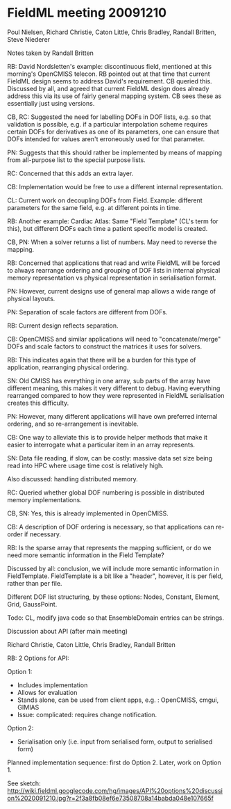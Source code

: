 # FieldML meeting 20091210 #

Poul Nielsen, Richard Christie, Caton Little, Chris Bradley, Randall Britten, Steve Niederer

Notes taken by Randall Britten

RB: David Nordsletten's example: discontinuous field, mentioned at this morning's OpenCMISS telecon.  RB pointed out at that time that current FieldML design seems to address David's requirement.  CB queried this.  Discussed by all, and agreed that current FieldML design does already address this via its use of fairly general mapping system. CB sees these as essentially just using versions.

CB, RC: Suggested the need for labelling DOFs in DOF lists, e.g. so that validation is possible, e.g. if a particular interpolation scheme requires certain DOFs for derivatives as one of its parameters, one can ensure that DOFs intended for values aren't erroneously used for that parameter.

PN: Suggests that this should rather be implemented by means of mapping from all-purpose list to the special purpose lists.

RC: Concerned that this adds an extra layer.

CB: Implementation would be free to use a different internal representation.

CL: Current work on decoupling DOFs from Field. Example: different parameters for the same field, e.g. at different points in time.

RB: Another example: Cardiac Atlas: Same "Field Template" (CL's term for this), but different DOFs each time a patient specific model is created.

CB, PN: When a solver returns a list of numbers. May need to reverse the mapping.

RB: Concerned that applications that read and write FieldML will be forced to always rearrange ordering and grouping of DOF lists in internal physical memory representation vs physical representation in serialisation format.

PN: However, current designs use of general map allows a wide range of physical layouts.

PN: Separation of scale factors are different from DOFs.

RB: Current design reflects separation.

CB: OpenCMISS and similar applications will need to "concatenate/merge" DOFs and scale factors to construct the matrices it uses for solvers.

RB: This indicates again that there will be a burden for this type of application, rearranging physical ordering.

SN: Old CMISS has everything in one array, sub parts of the array have different meaning, this makes it very different to debug. Having everything rearranged compared to how they were represented in FieldML serialisation creates this difficulty.

PN: However, many different applications will have own preferred internal ordering, and so re-arrangement is inevitable.

CB: One way to alleviate this is to provide helper methods that make it easier to interrogate what a particular item in an array represents.

SN: Data file reading, if slow, can be costly: massive data set size being read into HPC where usage time cost is relatively high.

Also discussed: handling distributed memory.

RC: Queried whether global DOF numbering is possible in distributed memory implementations.

CB, SN: Yes, this is already implemented in OpenCMISS.

CB: A description of DOF ordering is necessary, so that applications can re-order if necessary.

RB: Is the sparse array that represents the mapping sufficient, or do we need more semantic information in the Field Template?

Discussed by all: conclusion, we will include more semantic information in FieldTemplate.  FieldTemplate is a bit like a "header", however, it is per field, rather than per file.

Different DOF list structuring, by these options: Nodes, Constant, Element, Grid, GaussPoint.

Todo: CL, modify java code so that EnsembleDomain entries can be strings.


Discussion about API (after main meeting)

Richard Christie, Caton Little, Chris Bradley, Randall Britten

RB: 2 Options for API:

Option 1:

  * Includes implementation
  * Allows for evaluation
  * Stands alone, can be used from client apps, e.g. : OpenCMISS, cmgui, GIMIAS
  * Issue: complicated: requires change notification.

Option 2:
  * Serialisation only (i.e. input from serialised form, output to serialised form)

Planned implementation sequence: first do Option 2.  Later, work on Option 1.

See sketch:
http://wiki.fieldml.googlecode.com/hg/images/API%20options%20discussion%2020091210.jpg?r=2f3a8fb08ef6e73508708a14babda048e107665f




